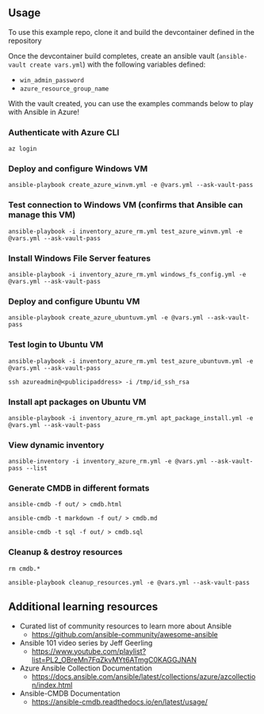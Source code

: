 ## Usage

To use this example repo, clone it and build the devcontainer defined in the repository

Once the devcontainer build completes, create an ansible vault (`ansible-vault create vars.yml`) with the following variables defined:
* `win_admin_password`
* `azure_resource_group_name`

With the vault created, you can use the examples commands below to play with Ansible in Azure!
### Authenticate with Azure CLI
`az login`

### Deploy and configure Windows VM
`ansible-playbook create_azure_winvm.yml -e @vars.yml --ask-vault-pass`

### Test connection to Windows VM (confirms that Ansible can manage this VM)
`ansible-playbook -i inventory_azure_rm.yml test_azure_winvm.yml -e @vars.yml --ask-vault-pass`

### Install Windows File Server features
`ansible-playbook -i inventory_azure_rm.yml windows_fs_config.yml -e @vars.yml --ask-vault-pass`

### Deploy and configure Ubuntu VM
`ansible-playbook create_azure_ubuntuvm.yml -e @vars.yml --ask-vault-pass`

### Test login to Ubuntu VM
`ansible-playbook -i inventory_azure_rm.yml test_azure_ubuntuvm.yml -e @vars.yml --ask-vault-pass`

`ssh azureadmin@<publicipaddress> -i /tmp/id_ssh_rsa`

### Install apt packages on Ubuntu VM
`ansible-playbook -i inventory_azure_rm.yml apt_package_install.yml -e @vars.yml --ask-vault-pass`

### View dynamic inventory
`ansible-inventory -i inventory_azure_rm.yml -e @vars.yml --ask-vault-pass --list`

### Generate CMDB in different formats
`ansible-cmdb -f out/ > cmdb.html`

`ansible-cmdb -t markdown -f out/ > cmdb.md`

`ansible-cmdb -t sql -f out/ > cmdb.sql`

### Cleanup & destroy resources
`rm cmdb.*`

`ansible-playbook cleanup_resources.yml -e @vars.yml --ask-vault-pass`

## Additional learning resources
* Curated list of community resources to learn more about Ansible
  * https://github.com/ansible-community/awesome-ansible
* Ansible 101 video series by Jeff Geerling
  * https://www.youtube.com/playlist?list=PL2_OBreMn7FqZkvMYt6ATmgC0KAGGJNAN
* Azure Ansible Collection Documentation
  * https://docs.ansible.com/ansible/latest/collections/azure/azcollection/index.html
* Ansible-CMDB Documentation
  * https://ansible-cmdb.readthedocs.io/en/latest/usage/